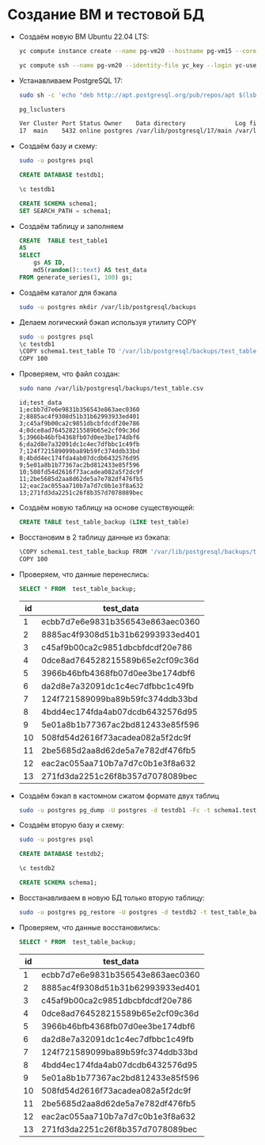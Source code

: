 # Создание ВМ и тестовой БД
- Создаём новую ВМ Ubuntu 22.04 LTS:
	```sh
	yc compute instance create --name pg-vm20 --hostname pg-vm15 --cores 2 --memory 4 --create-boot-disk size=10G,type=network-ssd,image-folder-id=standard-images,image-family=ubuntu-24-04-lts --network-interface subnet-name=otus-subnet,nat-ip-version=ipv4 --ssh-key yc_key.pub
	
	yc compute ssh --name pg-vm20 --identity-file yc_key --login yc-user
	```
	
- Устанавливаем PostgreSQL 17:
	```sh
	sudo sh -c 'echo "deb http://apt.postgresql.org/pub/repos/apt $(lsb_release -cs)-pgdg main" > /etc/apt/sources.list.d/pgdg.list' && curl -fsSL https://www.postgresql.org/media/keys/ACCC4CF8.asc | sudo gpg --dearmor -o /etc/apt/trusted.gpg.d/postgresql.gpg && sudo apt update && sudo apt upgrade -y && sudo apt -y install postgresql-17
	```
	
	```sh
	pg_lsclusters
	
	Ver Cluster Port Status Owner    Data directory              Log file
	17  main    5432 online postgres /var/lib/postgresql/17/main /var/log/postgresql/postgresql-17-main.log
	```
	
- Создаём базу и схему:
	```sh
	sudo -u postgres psql
	```
	```sql
	CREATE DATABASE testdb1;
	```
	```sh
	\c testdb1
	```
	```sql
	CREATE SCHEMA schema1;
	SET SEARCH_PATH = schema1;
	```
- Создаём таблицу и заполняем
	```sql
	CREATE  TABLE test_table1
    AS
    SELECT 
        gs AS ID,
        md5(random()::text) AS test_data
    FROM generate_series(1, 100) gs;
	```

- Создаём каталог для бэкапа 
	```sh
	sudo -u postgres mkdir /var/lib/postgresql/backups
	```
- Делаем логический бэкап используя утилиту COPY
	```sh
	sudo -u postgres psql
	\c testdb1
	\COPY schema1.test_table TO '/var/lib/postgresql/backups/test_table.csv' CSV HEADER DELIMITER ';';
	COPY 100
	```
- Проверяем, что файл создан:
	```sh
	sudo nano /var/lib/postgresql/backups/test_table.csv
	```
	```
	id;test_data
	1;ecbb7d7e6e9831b356543e863aec0360
	2;8885ac4f9308d51b31b62993933ed401
	3;c45af9b00ca2c9851dbcbfdcdf20e786
	4;0dce8ad764528215589b65e2cf09c36d
	5;3966b46bfb4368fb07d0ee3be174dbf6
	6;da2d8e7a32091dc1c4ec7dfbbc1c49fb
	7;124f721589099ba89b59fc374ddb33bd
	8;4bdd4ec174fda4ab07dcdb6432576d95
	9;5e01a8b1b77367ac2bd812433e85f596
	10;508fd54d2616f73acadea082a5f2dc9f
	11;2be5685d2aa8d62de5a7e782df476fb5
	12;eac2ac055aa710b7a7d7c0b1e3f8a632
	13;271fd3da2251c26f8b357d7078089bec
	```
	
- Создаём новую таблицу на основе существующей:
	```sql
	CREATE TABLE test_table_backup (LIKE test_table)
	```
	
- Восстановим в 2 таблицу данные из бэкапа:
	```sh
	\COPY schema1.test_table_backup FROM '/var/lib/postgresql/backups/test_table.csv' CSV HEADER DELIMITER ';';
	COPY 100
	```
- Проверяем, что данные перенеслись:
	```sql
	SELECT * FROM  test_table_backup;
	```
	|id|test_data|
	|--|---------|
	|1|ecbb7d7e6e9831b356543e863aec0360|
	|2|8885ac4f9308d51b31b62993933ed401|
	|3|c45af9b00ca2c9851dbcbfdcdf20e786|
	|4|0dce8ad764528215589b65e2cf09c36d|
	|5|3966b46bfb4368fb07d0ee3be174dbf6|
	|6|da2d8e7a32091dc1c4ec7dfbbc1c49fb|
	|7|124f721589099ba89b59fc374ddb33bd|
	|8|4bdd4ec174fda4ab07dcdb6432576d95|
	|9|5e01a8b1b77367ac2bd812433e85f596|
	|10|508fd54d2616f73acadea082a5f2dc9f|
	|11|2be5685d2aa8d62de5a7e782df476fb5|
	|12|eac2ac055aa710b7a7d7c0b1e3f8a632|
	|13|271fd3da2251c26f8b357d7078089bec|

- Cоздаём бэкап в кастомном сжатом формате двух таблиц
	```sh
	sudo -u postgres pg_dump -U postgres -d testdb1 -Fc -t schema1.test_table -t schema1.test_table_backup -f /var/lib/postgresql/backups/tables_backup.dump	
	```
	
- Создаём вторую базу и схему:
	```sh
	sudo -u postgres psql
	```
	```sql
	CREATE DATABASE testdb2;
	```
	```sh
	\c testdb2
	```
	```sql
	CREATE SCHEMA schema1;
	```
	

	
- Восстанавливаем в новую БД только вторую таблицу:
	```sh
	sudo -u postgres pg_restore -U postgres -d testdb2 -t test_table_backup /var/lib/postgresql/backups/tables_backup.dump
	```
- Проверяем, что данные восстановились:	
	```sql
	SELECT * FROM  test_table_backup;
	```
	|id|test_data|
	|--|---------|
	|1|ecbb7d7e6e9831b356543e863aec0360|
	|2|8885ac4f9308d51b31b62993933ed401|
	|3|c45af9b00ca2c9851dbcbfdcdf20e786|
	|4|0dce8ad764528215589b65e2cf09c36d|
	|5|3966b46bfb4368fb07d0ee3be174dbf6|
	|6|da2d8e7a32091dc1c4ec7dfbbc1c49fb|
	|7|124f721589099ba89b59fc374ddb33bd|
	|8|4bdd4ec174fda4ab07dcdb6432576d95|
	|9|5e01a8b1b77367ac2bd812433e85f596|
	|10|508fd54d2616f73acadea082a5f2dc9f|
	|11|2be5685d2aa8d62de5a7e782df476fb5|
	|12|eac2ac055aa710b7a7d7c0b1e3f8a632|
	|13|271fd3da2251c26f8b357d7078089bec|
	
